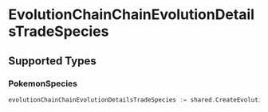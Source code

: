 # EvolutionChainChainEvolutionDetailsTradeSpecies


## Supported Types

### PokemonSpecies

```go
evolutionChainChainEvolutionDetailsTradeSpecies := shared.CreateEvolutionChainChainEvolutionDetailsTradeSpeciesPokemonSpecies(shared.PokemonSpecies{/* values here */})
```

